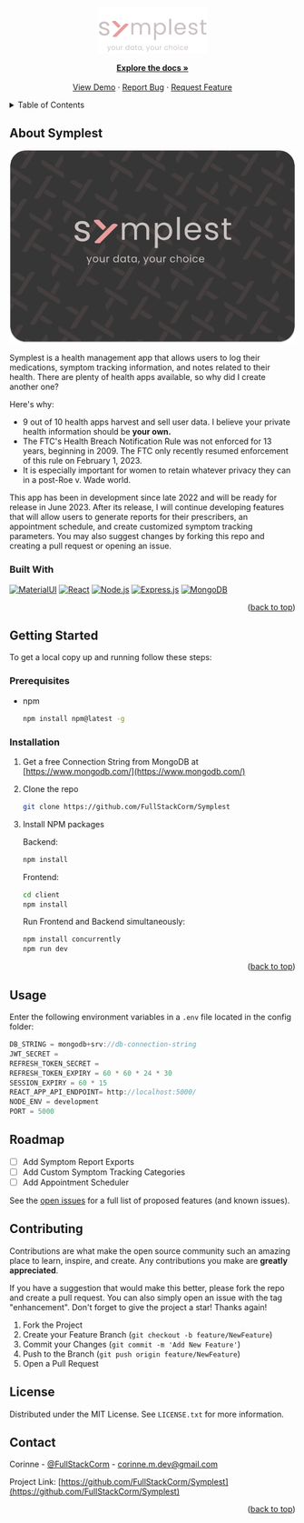<!-- Improved compatibility of back to top link: See: https://github.com/othneildrew/Best-README-Template/pull/73 -->
<a name="readme-top"></a>
<!--
*** Thanks for checking out the Best-README-Template. If you have a suggestion
*** that would make this better, please fork the repo and create a pull request
*** or simply open an issue with the tag "enhancement".
*** Don't forget to give the project a star!
*** Thanks again! Now go create something AMAZING! :D
-->



<!-- PROJECT SHIELDS -->
<!--
*** I'm using markdown "reference style" links for readability.
*** Reference links are enclosed in brackets [ ] instead of parentheses ( ).
*** See the bottom of this document for the declaration of the reference variables
*** for contributors-url, forks-url, etc. This is an optional, concise syntax you may use.
*** https://www.markdownguide.org/basic-syntax/#reference-style-links
-->


<!-- PROJECT LOGO -->
<br />
<div align="center">
  <a href="https://github.com/FullStackCorm/Symplest">
    <img src="client/src/images/symplest-YDYC.png" alt="Symplest Logo">
  </a>

  <p align="center">
    <a href="https://github.com/FullStackCorm/Symplest"><strong>Explore the docs »</strong></a>
    <br />
    <br />
    <a href="https://github.com/FullStackCorm/Symplest">View Demo</a>
    ·
    <a href="https://github.com/FullStackCorm/Symplest/issues">Report Bug</a>
    ·
    <a href="https://github.com/FullStackCorm/Symplest/issues">Request Feature</a>
  </p>
</div>



<!-- TABLE OF CONTENTS -->
<details>
  <summary>Table of Contents</summary>
  <ol>
    <li>
      <a href="#about-the-project">About Symplest</a>
      <ul>
        <li><a href="#built-with">Built With</a></li>
      </ul>
    </li>
    <li>
      <a href="#getting-started">Getting Started</a>
      <ul>
        <li><a href="#prerequisites">Prerequisites</a></li>
        <li><a href="#installation">Installation</a></li>
      </ul>
    </li>
    <li><a href="#usage">Usage</a></li>
    <li><a href="#roadmap">Roadmap</a></li>
    <li><a href="#contributing">Contributing</a></li>
    <li><a href="#license">License</a></li>
    <li><a href="#contact">Contact</a></li>
    <!-- <li><a href="#acknowledgments">Acknowledgments</a></li> -->
  </ol>
</details>



<!-- ABOUT SYMPLEST -->
## About Symplest

<div align="center">
  <img src="client/src/images/symplest-screenshot.png" alt="Symplest screenshot" />
</div>


Symplest is a health management app that allows users to log their medications, symptom tracking information, and notes related to their health. There are plenty of health apps available, so why did I create another one? 

Here's why:
* 9 out of 10 health apps harvest and sell user data. I believe your private health information should be **your own.**
* The FTC's Health Breach Notification Rule was not enforced for 13 years, beginning in 2009. The FTC only recently resumed enforcement of this rule on February 1, 2023.
* It is especially important for women to retain whatever privacy they can in a post-Roe v. Wade world.

This app has been in development since late 2022 and will be ready for release in June 2023. After its release, I will continue developing features that will allow users to generate reports for their prescribers, an appointment schedule, and create customized symptom tracking parameters. You may also suggest changes by forking this repo and creating a pull request or opening an issue.




### Built With

 [![MaterialUI][MaterialUI]][MaterialUI-url] [![React][React.js]][React-url] [![Node.js][Node.js]][Node-url] [![Express.js][Express.js]][Express-url] [![MongoDB][MongoDB]][MongoDB-url]


<p align="right">(<a href="#readme-top">back to top</a>)</p>

<!-- GETTING STARTED -->
## Getting Started

To get a local copy up and running follow these steps:

### Prerequisites

* npm
  ```sh
  npm install npm@latest -g
  ```

### Installation

1. Get a free Connection String from MongoDB at [https://www.mongodb.com/](https://www.mongodb.com/)
2. Clone the repo
   ```sh
   git clone https://github.com/FullStackCorm/Symplest
   ```
3. Install NPM packages

    Backend:
   ```sh
   npm install
   ```
   
   Frontend:
   ```sh
   cd client
   npm install
   ```
   
   Run Frontend and Backend simultaneously:
   ```sh
   npm install concurrently
   npm run dev
   ```

<p align="right">(<a href="#readme-top">back to top</a>)</p>



<!-- USAGE EXAMPLES -->
## Usage

Enter the following environment variables in a `.env` file located in the config folder:
   ```js
   DB_STRING = mongodb+srv://db-connection-string
   JWT_SECRET = 
   REFRESH_TOKEN_SECRET =
   REFRESH_TOKEN_EXPIRY = 60 * 60 * 24 * 30
   SESSION_EXPIRY = 60 * 15
   REACT_APP_API_ENDPOINT= http://localhost:5000/
   NODE_ENV = development
   PORT = 5000
   ```




<!-- ROADMAP -->
## Roadmap

- [ ] Add Symptom Report Exports
- [ ] Add Custom Symptom Tracking Categories
- [ ] Add Appointment Scheduler

See the [open issues](https://github.com/othneildrew/Best-README-Template/issues) for a full list of proposed features (and known issues).




<!-- CONTRIBUTING -->
## Contributing

Contributions are what make the open source community such an amazing place to learn, inspire, and create. Any contributions you make are **greatly appreciated**.

If you have a suggestion that would make this better, please fork the repo and create a pull request. You can also simply open an issue with the tag "enhancement".
Don't forget to give the project a star! Thanks again!

1. Fork the Project
2. Create your Feature Branch (`git checkout -b feature/NewFeature`)
3. Commit your Changes (`git commit -m 'Add New Feature'`)
4. Push to the Branch (`git push origin feature/NewFeature`)
5. Open a Pull Request





<!-- LICENSE -->
## License

Distributed under the MIT License. See `LICENSE.txt` for more information.




<!-- CONTACT -->
## Contact

Corinne - [@FullStackCorm](https://twitter.com/FullStackCorm) - corinne.m.dev@gmail.com

Project Link: [https://github.com/FullStackCorm/Symplest](https://github.com/FullStackCorm/Symplest)




<!-- ACKNOWLEDGMENTS -->
<!-- ## Acknowledgments

Use this space to list resources you find helpful and would like to give credit to. I've included a few of my favorites to kick things off!

* [Choose an Open Source License](https://choosealicense.com)
* [GitHub Emoji Cheat Sheet](https://www.webpagefx.com/tools/emoji-cheat-sheet)
* [Malven's Flexbox Cheatsheet](https://flexbox.malven.co/)
* [Malven's Grid Cheatsheet](https://grid.malven.co/)
* [Img Shields](https://shields.io)
* [GitHub Pages](https://pages.github.com)
* [Font Awesome](https://fontawesome.com)
* [React Icons](https://react-icons.github.io/react-icons/search)
-->

<p align="right">(<a href="#readme-top">back to top</a>)</p>



<!-- MARKDOWN LINKS & IMAGES -->
<!-- https://www.markdownguide.org/basic-syntax/#reference-style-links -->
[contributors-shield]: https://img.shields.io/github/contributors/othneildrew/Best-README-Template.svg?style=for-the-badge
[contributors-url]: https://github.com/othneildrew/Best-README-Template/graphs/contributors
[forks-shield]: https://img.shields.io/github/forks/othneildrew/Best-README-Template.svg?style=for-the-badge
[forks-url]: https://github.com/othneildrew/Best-README-Template/network/members
[stars-shield]: https://img.shields.io/github/stars/othneildrew/Best-README-Template.svg?style=for-the-badge
[stars-url]: https://github.com/othneildrew/Best-README-Template/stargazers
[issues-shield]: https://img.shields.io/github/issues/othneildrew/Best-README-Template.svg?style=for-the-badge
[issues-url]: https://github.com/othneildrew/Best-README-Template/issues
[license-shield]: https://img.shields.io/github/license/othneildrew/Best-README-Template.svg?style=for-the-badge
[license-url]: https://github.com/othneildrew/Best-README-Template/blob/master/LICENSE.txt
[linkedin-shield]: https://img.shields.io/badge/-LinkedIn-black.svg?style=for-the-badge&logo=linkedin&colorB=555
[linkedin-url]: https://linkedin.com/in/othneildrew
[product-screenshot]: images/screenshot.png
[Next.js]: https://img.shields.io/badge/next.js-000000?style=for-the-badge&logo=nextdotjs&logoColor=white
[Next-url]: https://nextjs.org/
[React.js]: https://img.shields.io/badge/React-20232A?style=for-the-badge&logo=react&logoColor=61DAFB
[React-url]: https://reactjs.org/
[Vue.js]: https://img.shields.io/badge/Vue.js-35495E?style=for-the-badge&logo=vuedotjs&logoColor=4FC08D
[Vue-url]: https://vuejs.org/
[Angular.io]: https://img.shields.io/badge/Angular-DD0031?style=for-the-badge&logo=angular&logoColor=white
[Angular-url]: https://angular.io/
[Svelte.dev]: https://img.shields.io/badge/Svelte-4A4A55?style=for-the-badge&logo=svelte&logoColor=FF3E00
[Svelte-url]: https://svelte.dev/
[Laravel.com]: https://img.shields.io/badge/Laravel-FF2D20?style=for-the-badge&logo=laravel&logoColor=white
[Laravel-url]: https://laravel.com
[Bootstrap.com]: https://img.shields.io/badge/Bootstrap-563D7C?style=for-the-badge&logo=bootstrap&logoColor=white
[Bootstrap-url]: https://getbootstrap.com
[JQuery.com]: https://img.shields.io/badge/jQuery-0769AD?style=for-the-badge&logo=jquery&logoColor=white
[JQuery-url]: https://jquery.com

[MongoDB]: https://img.shields.io/badge/MongoDB-%234ea94b.svg?style=for-the-badge&logo=mongodb&logoColor=white
[MongoDB-url]: https://www.mongodb.com/
[MaterialUI]: https://img.shields.io/badge/Material%20UI-006cda.svg?style=for-the-badge&logo=mui&logoColor=white
[MaterialUI-url]: https://mui.com/
[Node.js]: https://img.shields.io/badge/node.js-6DA55F?style=for-the-badge&logo=node.js&logoColor=white
[Node-url]: https://nodejs.org/en
[Express.js]: https://img.shields.io/badge/express.js-%23404d59.svg?style=for-the-badge&logo=express&logoColor=%2361DAFB
[Express-url]: https://expressjs.com/
